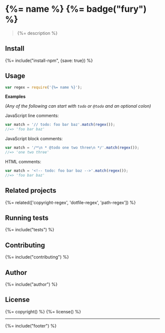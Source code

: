 # {%= name %} {%= badge("fury") %}

> {%= description %}

## Install
{%= include("install-npm", {save: true}) %}

## Usage

```js
var regex = require('{%= name %}');
```

**Examples**

_(Any of the following can start with `todo` or `@todo` and an optional colon)_

JavaScript line comments:

```js
var match = '// todo: foo bar baz'.match(regex());
//=> 'foo bar baz'
```

JavaScript block comments:

```js
var match = '/*\n * @todo one two three\n */'.match(regex());
//=> 'one two three'
```

HTML comments:

```js
var match = '<!-- todo: foo bar baz -->'.match(regex());
//=> 'foo bar baz'
```

## Related projects
{%= related(['copyright-regex', 'dotfile-regex', 'path-regex']) %}  

## Running tests
{%= include("tests") %}

## Contributing
{%= include("contributing") %}

## Author
{%= include("author") %}

## License
{%= copyright() %}
{%= license() %}

***

{%= include("footer") %}

